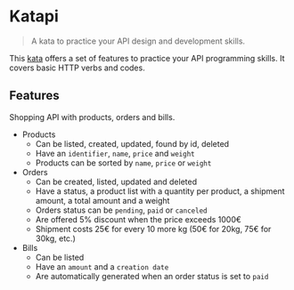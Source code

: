 # Katapi

> A kata to practice your API design and development skills.

This [kata](https://en.wikipedia.org/wiki/Kata_(programming)) offers a set of features to practice your API programming skills. It covers basic HTTP verbs and codes.

## Features

Shopping API with products, orders and bills.

* Products
  * Can be listed, created, updated, found by id, deleted
  * Have an `identifier`, `name`, `price` and `weight`
  * Products can be sorted by `name`, `price` or `weight`
* Orders
  * Can be created, listed, updated and deleted
  * Have a status, a product list with a quantity per product, a shipment amount, a total amount and a weight
  * Orders status can be `pending`, `paid` or `canceled`
  * Are offered 5% discount when the price exceeds 1000€
  * Shipment costs 25€ for every 10 more kg (50€ for 20kg, 75€ for 30kg, etc.)
* Bills
  * Can be listed
  * Have an `amount` and a `creation date`
  * Are automatically generated when an order status is set to `paid`
